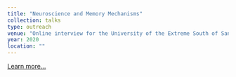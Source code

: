 ```yaml
---
title: "Neuroscience and Memory Mechanisms"
collection: talks
type: outreach
venue: "Online interview for the University of the Extreme South of Santa Catarina, Brazil. See more in url, https://bit.ly/entrevistas-palestras"
year: 2020
location: ""
---
```


<a href="https://bit.ly/entrevistas-palestras" target="_blank">Learn more...</a>